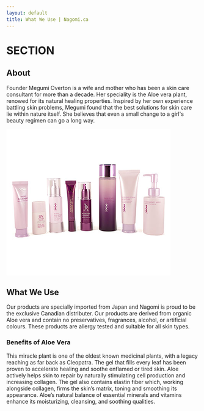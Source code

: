 ```yaml
---
layout: default
title: What We Use | Nagomi.ca
---
```


# SECTION

## About

Founder Megumi Overton is a wife and mother who has been a skin care consultant for more than a decade. Her speciality is the Aloe vera plant, renowed for its natural healing properties. Inspired by her own experience battling skin problems, Megumi found that the best solutions for skin care lie within nature itself. She believes that even a small change to a girl's beauty regimen can go a long way.

![Harmony Green Bottles](photos/products03.jpg)

## What We Use

Our products are specially imported from Japan and Nagomi is proud to be the exclusive Canadian distributer. Our products are derived from organic Aloe vera and contain no preservatives, fragrances, alcohol, or artificial colours. These products are allergy tested and suitable for all skin types.

### Benefits of Aloe Vera

This miracle plant is one of the oldest known medicinal plants, with a legacy reaching as far back as Cleopatra. The gel that fills every leaf has been proven to accelerate healing and soothe enflamed or tired skin. Aloe actively helps skin to repair by naturally stimulating cell production and increasing collagen. The gel also contains elastin fiber which, working alongside collagen, firms the skin’s matrix, toning and smoothing its appearance. Aloe’s natural balance of essential minerals and vitamins enhance its moisturizing, cleansing, and soothing qualities.
